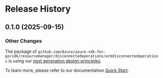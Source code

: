 # Release History

## 0.1.0 (2025-09-15)
### Other Changes

The package of `github.com/Azure/azure-sdk-for-go/sdk/resourcemanager/disconnectedoperations/armdisconnectedoperations` is using our [next generation design principles](https://azure.github.io/azure-sdk/general_introduction.html).

To learn more, please refer to our documentation [Quick Start](https://aka.ms/azsdk/go/mgmt).